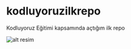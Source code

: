# kodluyoruzilkrepo
Kodluyoruz Eğitimi kapsamında açtığım ilk repo

![alt resim](http://url/to/markdown.png)